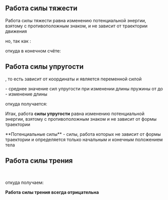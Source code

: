 ## Работа силы тяжести

Работа силы тяжести равна изменению потенциальной энергии, взятому с
противоположным знаком, и не зависит от траектории движения

<BlockMath math="
    F=mg\\
    S=h_1-h_2
    A=F\cdot S\cdot \cos \alpha\\
">

но, так как <InlineMath math="\alpha = 0">:

<BlockMath math="
    A=mg(h_1-h_2)\\
    =mgh_1 - mgh_2\\
    =E_\text{п1} - E_\text{п2}
">

откуда в конечном счёте:

<BlockMath math="
    A=-\Delta E_\text п
">

<!-- TODO: График -->

## Работа силы упругости

<p>
<InlineMath math="F_\text {упр}=F_\text {упр}(x)">, то есть зависит от координаты и является переменной силой
</p>

<BlockMath math="
    A=F \cdot S
">

<p>
    <InlineMath math="F=\frac{F_\text{упр1}+F_\text{упр1}}{2}"> - среднее значение сил упругости при изменении 
    длины пружины от <InlineMath math="x_1"> до <InlineMath math="x_2"><br/>
    <InlineMath math="S=x_1-x2"> - изменение длины
</p>

<BlockMath math="
    A=\frac{k(x_1^2-x_2^2)}{2}\\
    =\frac{kx_1^2}{2}-\frac{kx_2^2}{2}
">

откуда получается:

<BlockMath math="
    A=E_\text{к1}-E_\text{к2}=-\Delta E_\text п
">

Итак, работа **силы упругости** равна изменению потенциальной энергии, взятому с противоположным знаком
и не зависит от формы траектории

<ExpandableText title="Определение потенциальных сил">
    **Потенциальные силы** - силы, работа которых не зависит от формы траектории и
    определяется только начальным и конечным положением тела
</ExpandableText>

## Работа силы трения

<BlockMath math="
    A=F_\text{тр} \cdot S \cdot \cos{\alpha}
">

<p>
    <InlineMath math="F_\text{тр}=\mu N=\mu mg"><br/>
    <InlineMath math="\alpha=180\Rightarrow \cos{\alpha}=-1">
</p>

откуда получаем:

<BlockMath math="
    A=-\mu mgS
">

<!-- TODO: График -->

**Работа силы трения всегда отрицательна**